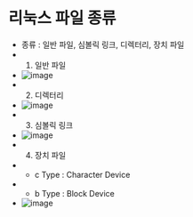 리눅스 파일 종류
===============
* 종류 : 일반 파일, 심볼릭 링크, 디렉터리, 장치 파일
* 1) 일반 파일
* ![image](https://user-images.githubusercontent.com/70207093/180670526-77dbb87e-ce28-4cd3-b18b-c8290dd633d1.png)
* 2) 디렉터리
* ![image](https://user-images.githubusercontent.com/70207093/180670532-03261aeb-fea6-449c-8646-ecb70cc70749.png)
* 3) 심볼릭 링크
* ![image](https://user-images.githubusercontent.com/70207093/180670551-06b9c8cf-fc16-4042-88b8-4021eab19023.png)
* 4) 장치 파일
* * c Type : Character Device
* * b Type : Block Device
* ![image](https://user-images.githubusercontent.com/70207093/180670675-0ba62cd5-d5df-4a2d-afa5-dbc4b51de3d7.png)
